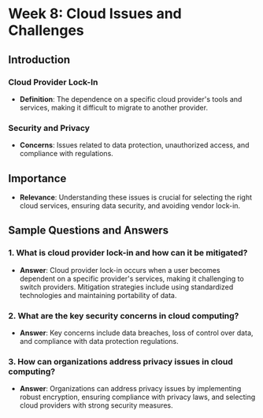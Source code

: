 # Week 8: Cloud Issues and Challenges

## Introduction

### Cloud Provider Lock-In

- **Definition**: The dependence on a specific cloud provider's tools and services, making it difficult to migrate to another provider.

### Security and Privacy

- **Concerns**: Issues related to data protection, unauthorized access, and compliance with regulations.

## Importance

- **Relevance**: Understanding these issues is crucial for selecting the right cloud services, ensuring data security, and avoiding vendor lock-in.

## Sample Questions and Answers

### 1. What is cloud provider lock-in and how can it be mitigated?

- **Answer**: Cloud provider lock-in occurs when a user becomes dependent on a specific provider's services, making it challenging to switch providers. Mitigation strategies include using standardized technologies and maintaining portability of data.

### 2. What are the key security concerns in cloud computing?

- **Answer**: Key concerns include data breaches, loss of control over data, and compliance with data protection regulations.

### 3. How can organizations address privacy issues in cloud computing?

- **Answer**: Organizations can address privacy issues by implementing robust encryption, ensuring compliance with privacy laws, and selecting cloud providers with strong security measures.
